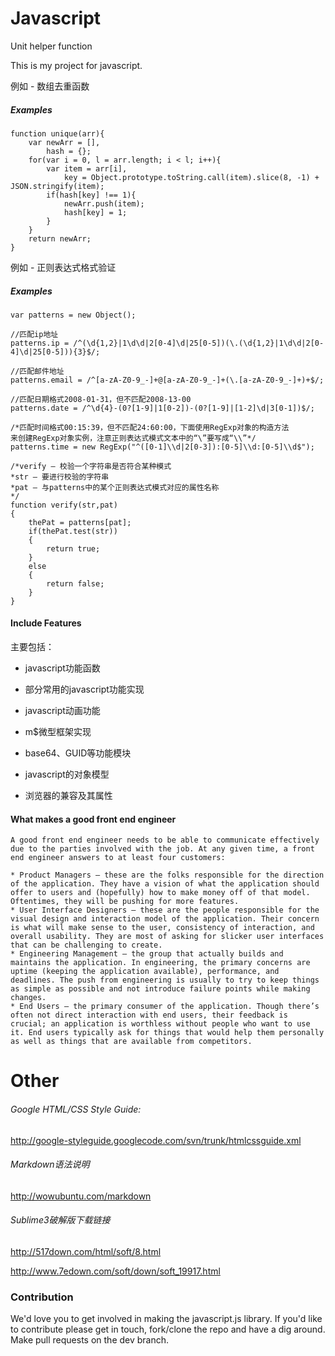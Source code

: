 Javascript
==========
Unit helper function

This is my project for javascript.

例如 - 数组去重函数
##### Examples

```
function unique(arr){
	var newArr = [],
	    hash = {};
	for(var i = 0, l = arr.length; i < l; i++){
		var item = arr[i],
		    key = Object.prototype.toString.call(item).slice(8, -1) + JSON.stringify(item);
	    if(hash[key] !== 1){
	    	newArr.push(item);
	    	hash[key] = 1;
	    }
	}
	return newArr;
}
```

例如 - 正则表达式格式验证
##### Examples

```
var patterns = new Object();

//匹配ip地址
patterns.ip = /^(\d{1,2}|1\d\d|2[0-4]\d|25[0-5])(\.(\d{1,2}|1\d\d|2[0-4]\d|25[0-5])){3}$/;

//匹配邮件地址
patterns.email = /^[a-zA-Z0-9_-]+@[a-zA-Z0-9_-]+(\.[a-zA-Z0-9_-]+)+$/;

//匹配日期格式2008-01-31，但不匹配2008-13-00
patterns.date = /^\d{4}-(0?[1-9]|1[0-2])-(0?[1-9]|[1-2]\d|3[0-1])$/;

/*匹配时间格式00:15:39，但不匹配24:60:00，下面使用RegExp对象的构造方法
来创建RegExp对象实例，注意正则表达式模式文本中的“\”要写成“\\”*/
patterns.time = new RegExp("^([0-1]\\d|2[0-3]):[0-5]\\d:[0-5]\\d$");

/*verify – 校验一个字符串是否符合某种模式
*str – 要进行校验的字符串
*pat – 与patterns中的某个正则表达式模式对应的属性名称
*/
function verify(str,pat)
{        
	thePat = patterns[pat];
	if(thePat.test(str))
	{
	    return true;
	}
	else
	{
	    return false;
	}
}
```

#### Include Features

主要包括：

* javascript功能函数

* 部分常用的javascript功能实现

* javascript动画功能

* m$微型框架实现

* base64、GUID等功能模块

* javascript的对象模型

* 浏览器的兼容及其属性


#### What makes a good front end engineer

	A good front end engineer needs to be able to communicate effectively due to the parties involved with the job. At any given time, a front end engineer answers to at least four customers:

	* Product Managers – these are the folks responsible for the direction of the application. They have a vision of what the application should offer to users and (hopefully) how to make money off of that model. Oftentimes, they will be pushing for more features.
 	* User Interface Designers – these are the people responsible for the visual design and interaction model of the application. Their concern is what will make sense to the user, consistency of interaction, and overall usability. They are most of asking for slicker user interfaces that can be challenging to create.
 	* Engineering Management – the group that actually builds and maintains the application. In engineering, the primary concerns are uptime (keeping the application available), performance, and deadlines. The push from engineering is usually to try to keep things as simple as possible and not introduce failure points while making changes.
	* End Users – the primary consumer of the application. Though there’s often not direct interaction with end users, their feedback is crucial; an application is worthless without people who want to use it. End users typically ask for things that would help them personally as well as things that are available from competitors.

Other
==========
###### Google HTML/CSS Style Guide: 

http://google-styleguide.googlecode.com/svn/trunk/htmlcssguide.xml

###### Markdown语法说明

http://wowubuntu.com/markdown


###### Sublime3破解版下载链接

http://517down.com/html/soft/8.html

http://www.7edown.com/soft/down/soft_19917.html

### Contribution

We'd love you to get involved in making the javascript.js library. If you'd like to contribute please get in touch, fork/clone the repo and have a dig around. Make pull requests on the dev branch.
